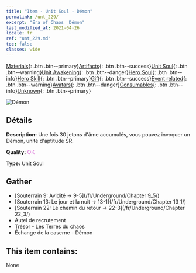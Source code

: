 ```yaml
---
title: "Item - Unit Soul - Démon"
permalink: /unt_229/
excerpt: "Era of Chaos  Démon"
last_modified_at: 2021-04-26
locale: fr
ref: "unt_229.md"
toc: false
classes: wide
---
```

 [Materials](/ItemsFR/){: .btn .btn--primary}[Artifacts](/ItemsFR/Artifacts/){: .btn .btn--success}[Unit Soul](/ItemsFR/UnitSoul/){: .btn .btn--warning}[Unit Awakening](/ItemsFR/UnitAwakening/){: .btn .btn--danger}[Hero Soul](/ItemsFR/HeroSoul/){: .btn .btn--info}[Hero Skill](/ItemsFR/HeroSkill/){: .btn .btn--primary}[Gift](/ItemsFR/Gift/){: .btn .btn--success}[Event related](/ItemsFR/Events/){: .btn .btn--warning}[Avatars](/ItemsFR/Avatars/){: .btn .btn--danger}[Consumables](/ItemsFR/Consumables/){: .btn .btn--info}[Unknown](/ItemsFR/Unknown/){: .btn .btn--primary}

 ![Démon](/images/u/ti_changjiaoemo.jpg)

## Détails
 **Description:** Une fois 30 jetons d'âme accumulés, vous pouvez invoquer un Démon, unité d'aptitude SR.

 **Quality:** <span style="color: #DA70D6">OK</span>

 **Type:** Unit Soul

## Gather

*    [Souterrain 9: Avidité -> 9-5](/fr/Underground/Chapter 9_5/) 
*    [Souterrain 13: Le jour et la nuit -> 13-1](/fr/Underground/Chapter 13_1/) 
*    [Souterrain 22: Le chemin du retour -> 22-3](/fr/Underground/Chapter 22_3/) 
*    Autel de recrutement 
*    Trésor - Les Terres du chaos 
*    Échange de la caserne - Démon 

## This item contains:

  None

